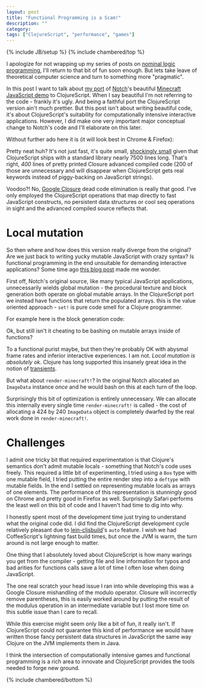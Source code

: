 ```yaml
---
layout: post
title: "Functional Programming is a Scam!"
description: ""
category: 
tags: ["ClojureScript", "performance", "games"]
---
```

{% include JB/setup %}
{% include chambered/top %}

I apologize for not wrapping up my series of posts on
[nominal logic programming](http://arxiv.org/abs/cs/0609062), I'll
return to that bit of fun soon enough. But lets take leave of
theoretical computer science and turn to something more "pragmatic".

In this post I want to talk about
[my port](http://github.com/swannodette/chambered) of
[Notch](http://twitter.com/notch)'s beautiful
[Minecraft JavaScript demo](http://jsfiddle.net/uzMPU/) to
ClojureScript. When I say beautiful I'm not referring to the code -
frankly it's ugly. And being a faithful port the ClojureScript version
ain't much prettier. But this post isn't about writing beautiful code,
it's about ClojureScript's suitability for computationally intensive
interactive applications. However, I did make one very important major
conceptual change to Notch's code and I'll elaborate on this later.

Without further ado here it is (it will look best in Chrome & Firefox):

<div style="text-align: center">
    <canvas id="game" width="424" height="240"></canvas>
</div>

Pretty neat huh? It's not just fast, it's quite small,
[shockingly small](/assets/js/chambered.js) given that ClojureScript
ships with a standard library nearly 7500 lines long. That's right,
*400* lines of pretty printed Closure advanced compiled code (200 of
those are unnecessary and will disappear when ClojureScript gets real
keywords instead of piggy-backing on JavaScript strings).

Voodoo?! No, [Google Closure](http://closure.org) dead code
elimination is really that good. I've only employed the ClojureScript
operations that map directly to fast JavaScript constructs, no
persistent data structures or cool seq operations in sight and the
advanced compiled source reflects that.

# Local mutation

So then where and how does this version really diverge from the original?
Are we just back to writing yucky mutable JavaScript with crazy
syntax? Is functional programming in the end unsuitable for demanding
interactive applications?
Some time ago [this blog post](http://prog21.dadgum.com/37.html) made me wonder.

First off, Notch's original source, like many typical JavaScript
applications, unnecessarily wields global mutation - the procedural
texture and block generation both operate on global mutable arrays. In
the ClojureScript port we instead have functions that return the
populated arrays. this is the value oriented approach -
`set!` is pure code smell for a Clojure programmer.

For example here is the block generation code:

<script src="https://gist.github.com/swannodette/5756831.js"> </script>

Ok, but still isn't it cheating to be bashing on mutable arrays inside of
functions?

To a functional purist maybe, but then they're probably OK
with abysmal frame rates and inferior interactive experiences. I am
not. *Local mutation is absolutely ok*. Clojure has long supported
this insanely great idea in the notion of [transients](http://clojure.org/transients).

But what about `render-minecraft!`? In the original Notch allocated
an `ImageData` instance *once* and he would bash on this at each turn
of the loop.

Surprisingly this bit of optimization is entirely unnecessary. We can
allocate this internally every single time `render-minecraft!` is
called - the cost of allocating a 424 by 240 `ImageData` object is
completely dwarfed by the real work done in `render-minecraft!`.

# Challenges

I admit one tricky bit that required experimentation is that Clojure's
semantics don't admit mutable locals - something that Notch's code
uses freely. This required a little bit of experimenting, I tried
using a `Box` type with one mutable field, I tried putting the entire
render step into a `deftype` with mutable fields. In the end I settled
on representing mutable locals as arrays of one elements. The
performance of this representation is stunningly good on Chrome and
pretty good in Firefox as well. Surprisingly Safari performs the least
well on this bit of code and I haven't had time to dig into why.

I honestly spent most of the development
time just trying to understand what the original code did. I did find
the ClojureScript development cycle relatively pleasant due to
[lein-cljsbuild]()'s `auto` feature. I wish we had CoffeeScript's
lightning fast build times, but once the JVM is warm, the turn around
is not large enough to matter.

One thing that I absolutely loved about ClojureScript is how many
warings you get from the compiler - getting file and line information
for typos and bad arities for functions calls save a lot of time I
often lose when doing JavaScript.

The one real scratch your head issue I ran into while developing this
was a Google Closure mishandling of the modulo operator. Closure will
incorrectly remove parentheses, this is easily worked around by putting
the result of the modulus operation in an intermediate variable but I
lost more time on this subtle issue than I care to recall.

While this exercise might seem only like a bit of fun, it really
isn't. If ClojureScript could not guarantee this kind of performance
we would have written those fancy persistent data structures in
JavaScript the same way Clojure on the JVM implements them in Java.

I think the intersection of computationally intensive games and
functional programming is a rich area to innovate and ClojureScript
provides the tools needed to forge new ground.

{% include chambered/bottom %}

